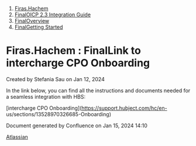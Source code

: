   1. [Firas.Hachem](index.html)
  2. [FinalOICP 2.3 Integration Guide](FinalOICP-2.3-Integration-Guide_3626500097.html)
  3. [FinalOverview](FinalOverview_3626500112.html)
  4. [FinalGetting Started](FinalGetting-Started_3626500224.html)

#  Firas.Hachem : FinalLink to intercharge CPO Onboarding

Created by  Stefania Sau on Jan 12, 2024

In the link below, you can find all the instructions and documents needed for
a seamless integration with HBS:

[intercharge CPO Onboarding](https://support.hubject.com/hc/en-
us/sections/13528970326685-Onboarding)

Document generated by Confluence on Jan 15, 2024 14:10

[Atlassian](http://www.atlassian.com/)

